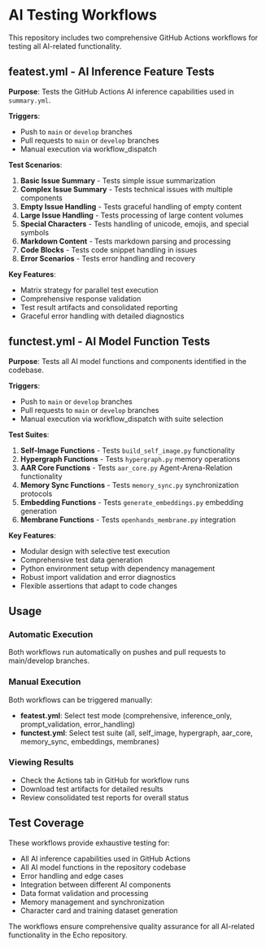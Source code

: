 # AI Testing Workflows

This repository includes two comprehensive GitHub Actions workflows for testing all AI-related functionality.

## featest.yml - AI Inference Feature Tests

**Purpose**: Tests the GitHub Actions AI inference capabilities used in `summary.yml`.

**Triggers**:
- Push to `main` or `develop` branches
- Pull requests to `main` or `develop` branches  
- Manual execution via workflow_dispatch

**Test Scenarios**:
1. **Basic Issue Summary** - Tests simple issue summarization
2. **Complex Issue Summary** - Tests technical issues with multiple components
3. **Empty Issue Handling** - Tests graceful handling of empty content
4. **Large Issue Handling** - Tests processing of large content volumes
5. **Special Characters** - Tests handling of unicode, emojis, and special symbols
6. **Markdown Content** - Tests markdown parsing and processing
7. **Code Blocks** - Tests code snippet handling in issues
8. **Error Scenarios** - Tests error handling and recovery

**Key Features**:
- Matrix strategy for parallel test execution
- Comprehensive response validation
- Test result artifacts and consolidated reporting
- Graceful error handling with detailed diagnostics

## functest.yml - AI Model Function Tests

**Purpose**: Tests all AI model functions and components identified in the codebase.

**Triggers**:
- Push to `main` or `develop` branches
- Pull requests to `main` or `develop` branches
- Manual execution via workflow_dispatch with suite selection

**Test Suites**:
1. **Self-Image Functions** - Tests `build_self_image.py` functionality
2. **Hypergraph Functions** - Tests `hypergraph.py` memory operations
3. **AAR Core Functions** - Tests `aar_core.py` Agent-Arena-Relation functionality
4. **Memory Sync Functions** - Tests `memory_sync.py` synchronization protocols
5. **Embedding Functions** - Tests `generate_embeddings.py` embedding generation
6. **Membrane Functions** - Tests `openhands_membrane.py` integration

**Key Features**:
- Modular design with selective test execution
- Comprehensive test data generation
- Python environment setup with dependency management
- Robust import validation and error diagnostics
- Flexible assertions that adapt to code changes

## Usage

### Automatic Execution
Both workflows run automatically on pushes and pull requests to main/develop branches.

### Manual Execution
Both workflows can be triggered manually:

- **featest.yml**: Select test mode (comprehensive, inference_only, prompt_validation, error_handling)
- **functest.yml**: Select test suite (all, self_image, hypergraph, aar_core, memory_sync, embeddings, membranes)

### Viewing Results
- Check the Actions tab in GitHub for workflow runs
- Download test artifacts for detailed results
- Review consolidated test reports for overall status

## Test Coverage

These workflows provide exhaustive testing for:
- All AI inference capabilities used in GitHub Actions
- All AI model functions in the repository codebase
- Error handling and edge cases
- Integration between different AI components
- Data format validation and processing
- Memory management and synchronization
- Character card and training dataset generation

The workflows ensure comprehensive quality assurance for all AI-related functionality in the Echo repository.